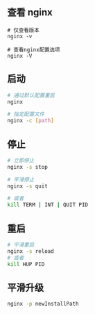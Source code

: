 
## 查看 nginx

```
# 仅查看版本
nginx -v

# 查看nginx配置选项
nginx -V
```

## 启动

```bash
# 通过默认配置重启
nginx

# 指定配置文件
nginx -c [path]
```
## 停止

```bash
# 立即停止
nginx -s stop

# 平滑停止
nginx -s quit

# 或者
kill TERM | INT | QUIT PID
```

## 重启

```bash
# 平滑重启
nginx -s reload
# 或者
kill HUP PID
```

## 平滑升级

```bash
nginx -p newInstallPath
```